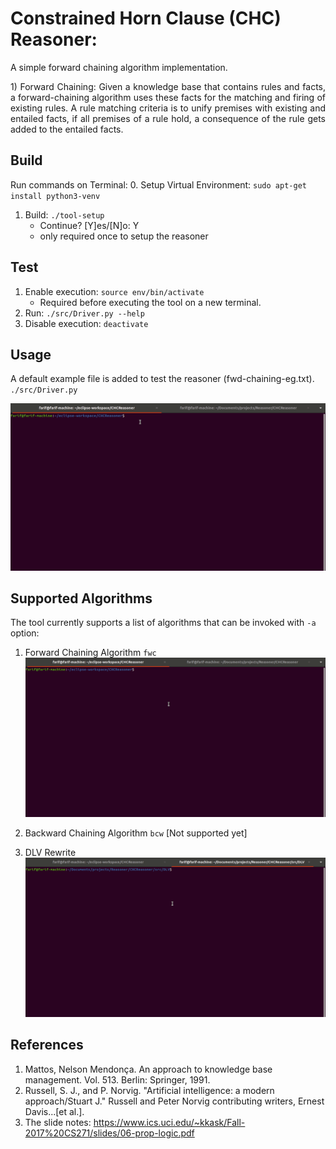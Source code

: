 # Constrained Horn Clause (CHC) Reasoner: 
A simple forward chaining algorithm implementation.

<p align="justify">
1) Forward Chaining: Given a knowledge base that contains rules and facts, a forward-chaining algorithm uses these facts for the matching and firing of existing rules. A rule matching criteria is to unify premises with existing and entailed facts, if all premises of a rule hold,  a consequence of the rule gets added to the entailed facts.
</p>

## Build
Run commands on Terminal:
0. Setup Virtual Environment: `sudo apt-get install python3-venv`
1. Build: `./tool-setup`
   * Continue? [Y]es/[N]o: Y 
   * only required once to setup the reasoner
   
## Test
1. Enable execution: `source env/bin/activate`
   * Required before executing the tool on a new terminal.  
2. Run: `./src/Driver.py --help`
3. Disable execution: `deactivate`
    
## Usage

A default example file is added to test the reasoner (fwd-chaining-eg.txt). 
`./src/Driver.py`

![](https://github.com/farif/CHCReasoner/blob/main/install_reasoner.gif)


## Supported Algorithms
The tool currently supports a list of algorithms that can be invoked with `-a` option:

1. Forward Chaining Algorithm `fwc`  
![](https://github.com/farif/CHCReasoner/blob/main/demo/fwc-running.gif)

2. Backward Chaining Algorithm `bcw` [Not supported yet]

3. DLV Rewrite
![](https://github.com/farif/CHCReasoner/blob/main/demo/fwc-dlv-eg.gif)

## References
1. Mattos, Nelson Mendonça. An approach to knowledge base management. Vol. 513. Berlin: Springer, 1991.
2. Russell, S. J., and P. Norvig. "Artificial intelligence: a modern approach/Stuart J." Russell and Peter Norvig contributing writers, Ernest Davis...[et al.].
3. The slide notes: https://www.ics.uci.edu/~kkask/Fall-2017%20CS271/slides/06-prop-logic.pdf